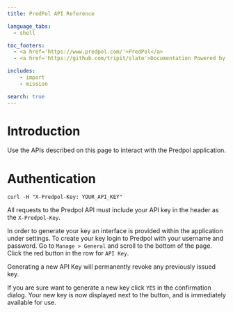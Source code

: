 ```yaml
---
title: PredPol API Reference

language_tabs:
  - shell

toc_footers:
  - <a href='https://www.predpol.com/'>PredPol</a>
  - <a href='https://github.com/tripit/slate'>Documentation Powered by Slate</a>

includes:
    - import
    - mission

search: true
---
```


# Introduction

Use the APIs described on this page to interact with the Predpol application.

# Authentication

```shell
curl -H "X-Predpol-Key: YOUR_API_KEY"
```

All requests to the Predpol API must include your API key in the header as the `X-Predpol-Key`. 

In order to generate your key
an interface is provided within the application under settings. To create your key login to Predpol with your username and password. Go to `Manage > General` and scroll to the bottom of the page.
Click the red button in the row for `API Key`.

<aside class="warning">
Generating a new API Key will permanently revoke any previously issued key.
</aside>

If you are sure want to generate a new key click `YES` in the confirmation dialog. Your new key is now displayed next to the button, and is immediately available for use.

